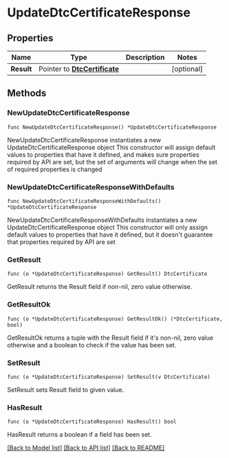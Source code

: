 # UpdateDtcCertificateResponse

## Properties

Name | Type | Description | Notes
------------ | ------------- | ------------- | -------------
**Result** | Pointer to [**DtcCertificate**](DtcCertificate.md) |  | [optional] 

## Methods

### NewUpdateDtcCertificateResponse

`func NewUpdateDtcCertificateResponse() *UpdateDtcCertificateResponse`

NewUpdateDtcCertificateResponse instantiates a new UpdateDtcCertificateResponse object
This constructor will assign default values to properties that have it defined,
and makes sure properties required by API are set, but the set of arguments
will change when the set of required properties is changed

### NewUpdateDtcCertificateResponseWithDefaults

`func NewUpdateDtcCertificateResponseWithDefaults() *UpdateDtcCertificateResponse`

NewUpdateDtcCertificateResponseWithDefaults instantiates a new UpdateDtcCertificateResponse object
This constructor will only assign default values to properties that have it defined,
but it doesn't guarantee that properties required by API are set

### GetResult

`func (o *UpdateDtcCertificateResponse) GetResult() DtcCertificate`

GetResult returns the Result field if non-nil, zero value otherwise.

### GetResultOk

`func (o *UpdateDtcCertificateResponse) GetResultOk() (*DtcCertificate, bool)`

GetResultOk returns a tuple with the Result field if it's non-nil, zero value otherwise
and a boolean to check if the value has been set.

### SetResult

`func (o *UpdateDtcCertificateResponse) SetResult(v DtcCertificate)`

SetResult sets Result field to given value.

### HasResult

`func (o *UpdateDtcCertificateResponse) HasResult() bool`

HasResult returns a boolean if a field has been set.


[[Back to Model list]](../README.md#documentation-for-models) [[Back to API list]](../README.md#documentation-for-api-endpoints) [[Back to README]](../README.md)


